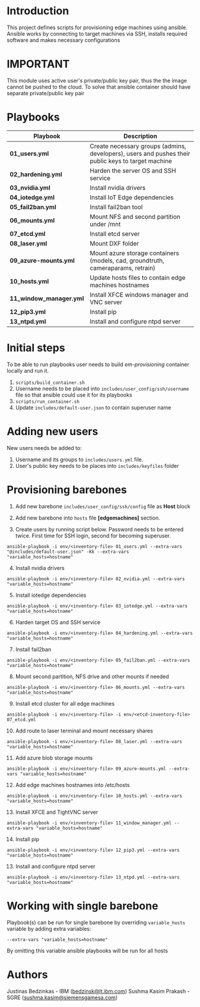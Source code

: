 # Introduction 
This project defines scripts for provisioning edge machines using ansible. Ansible works by connecting to target machines via SSH, installs required software and makes necessary configurations

# IMPORTANT
This module uses active user's private/public key pair, thus the the image cannot be pushed to the cloud. To solve that ansible container should have separate private/public key pair

# Playbooks

| Playbook | Description |
| ------------- |-------------|
| **01_users.yml** | Create necessary groups (admins, developers), users and pushes their public keys to target machine |
| **02_hardening.yml** | Harden the server OS and SSH service |
| **03_nvidia.yml** | Install nvidia drivers |
| **04_iotedge.yml** | Install IoT Edge dependencies |
| **05_fail2ban.yml** | Install fail2ban tool |
| **06_mounts.yml** | Mount NFS and second partition under /mnt |
| **07_etcd.yml** | Install etcd server |
| **08_laser.yml** | Mount DXF folder |
| **09_azure-mounts.yml** | Mount azure storage containers (models, cad, groundtruth, cameraparams, retrain) |
| **10_hosts.yml** | Update hosts files to contain edge machines hostnames |
| **11_window_manager.yml** | Install XFCE windows manager and VNC server |
| **12_pip3.yml** | Install pip |
| **13_ntpd.yml** | Install and configure ntpd server |

# Initial steps

To be able to run playbooks user needs to build *em-provisioning* container locally and run it.
1. ```scripts/build_container.sh```
2. Username needs to be placed into `includes/user_config/ssh/username` file so that ansible could use it for its playbooks
3. ```scripts/run_container.sh```
4. Update ```includes/default-user.json``` to contain superuser name

# Adding new users

New users needs be added to:
1. Username and its groups to `includes/users.yml` file.
2. User's public key needs to be places into `includes/keyfiles` folder

# Provisioning barebones
1. Add new barebone `includes/user_config/ssh/config` file as **Host** block

2. Add new barebone into `hosts` file **[edgemachines]** section.

3. Create users by running script below. Password needs to be entered twice. First time for SSH login, second for becoming superuser.
```
ansible-playbook -i env/<inventory-file> 01_users.yml --extra-vars "@includes/default-user.json" -Kk --extra-vars "variable_hosts=hostname"
```
4. Install nvidia drivers
```
ansible-playbook -i env/<inventory-file> 02_nvidia.yml --extra-vars "variable_hosts=hostname"
```
5. Install iotedge dependencies 
```
ansible-playbook -i env/<inventory-file> 03_iotedge.yml --extra-vars "variable_hosts=hostname"
```
6. Harden target OS and SSH service
```
ansible-playbook -i env/<inventory-file> 04_hardening.yml --extra-vars "variable_hosts=hostname"
```
7. Install fail2ban
```
ansible-playbook -i env/<inventory-file> 05_fail2ban.yml --extra-vars "variable_hosts=hostname"
```
8. Mount second partition, NFS drive and other mounts if needed
```
ansible-playbook -i env/<inventory-file> 06_mounts.yml --extra-vars "variable_hosts=hostname"
```
9. Install etcd cluster for all edge machines
```
ansible-playbook -i env/<inventory-file> -i env/<etcd-inventory-file> 07_etcd.yml
```
10. Add route to laser terminal and mount necessary shares
```
ansible-playbook -i env/<inventory-file> 08_laser.yml --extra-vars "variable_hosts=hostname"
```
11. Add azure blob storage mounts
```
ansible-playbook -i env/<inventory-file> 09_azure-mounts.yml --extra-vars "variable_hosts=hostname"
```
12. Add edge machines hostnames into /etc/hosts
```
ansible-playbook -i env/<inventory-file> 10_hosts.yml --extra-vars "variable_hosts=hostname"
```
13. Install XFCE and TightVNC server
```
ansible-playbook -i env/<inventory-file> 11_window_manager.yml --extra-vars "variable_hosts=hostname"
```
14. Install pip
```
ansible-playbook -i env/<inventory-file> 12_pip3.yml --extra-vars "variable_hosts=hostname"
```
13. Install and configure ntpd server
```
ansible-playbook -i env/<inventory-file> 13_ntpd.yml --extra-vars "variable_hosts=hostname"
```

# Working with single barebone

Playbook(s) can be run for single barebone by overriding `variable_hosts` variable by adding extra variables:
```
--extra-vars "variable_hosts=hostname"
```

By omitting this variable ansible playbooks will be run for all hosts

# Authors
Justinas Bedzinkas - IBM (bedzinsk@lt.ibm.com)
Sushma Kasim Prakash - SGRE (sushma.kasim@siemensgamesa.com)


